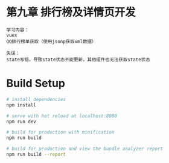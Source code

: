 # 第九章 排行榜及详情页开发
```
学习内容：
vuex
QQ排行榜单获取（使用jsonp获取xml数据）
```
```
失误：
state写错，导致state状态不能更新，其他组件也无法获取state状态
```
   
# Build Setup

``` bash
# install dependencies
npm install

# serve with hot reload at localhost:8080
npm run dev

# build for production with minification
npm run build

# build for production and view the bundle analyzer report
npm run build --report
```
